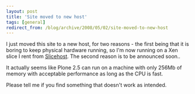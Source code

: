 ```yaml
---
layout: post
title: 'Site moved to new host'
tags: [general]
redirect_from: /blog/archive/2008/05/02/site-moved-to-new-host
---
```


I just moved this site to a new host, for two reasons - the first being
that it is boring to keep physical hardware running, so I'm now running
on a Xen slice I rent from [Slicehost](http://www.slicehost.com). The
second reason is to be announced soon..

It actually seems like Plone 2.5 can run on a machine with only 256Mb of
memory with acceptable performance as long as the CPU is fast.

Please tell me if you find something that doesn't work as intended.

